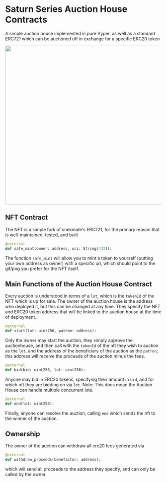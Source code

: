 # Saturn Series Auction House Contracts

A simple auction house implemented in pure Vyper, as well as a standard ERC721 which can be auctioned off in exchange for a specific ERC20 token

<p align="center">
  <img src="./auctionhouse.gif" height="512" />
</p>

## NFT Contract

The NFT is a simple fork of snekmate's ERC721, for the primary reason that is well-maintained, tested, and built

```py
@external
def safe_mint(owner: address, uri: String[432]):
```

The function `safe_mint` will allow you to mint a token to yourself (putting your own address as owner) with a specific uri, which should point to the gif/png you prefer for the NFT itself.

## Main Functions of the Auction House Contract
Every auction is understood in terms of a `lot`, which is the `tokenId` of the NFT which is up for sale. The owner of the auction house is the address who deployed it, but this can be changed at any time. They specify the NFT and ERC20 token address that will be linked to the auction house at the time of deployment.

```py
@external
def start(lot: uint256, patron: address):
```

Only the owner may start the auction, they simply approve the auctionhouse, and then call with the `tokenId` of the nft they wish to auction as the `lot`, and the address of the beneficiary of the auction as the `patron`; this address will receive the proceeds of the auction minus the fees.

```py
@external
def bid(bid: uint256, lot: uint256):
```

Anyone may bid in ERC20 tokens, specifying their amount in `bid`, and for which nft they are bidding on via `lot`. Note: This does mean the Auction House can handle multiple concurrent lots.

```py
@external
def end(lot: uint256):
```

Finally, anyone can resolve the auction, calling `end` which sends the nft to the winner of the auction.

## Ownership

The owner of the auction can withdraw all erc20 fees generated via 

```py
@external
def withdraw_proceeds(benefactor: address):
```

which will send all proceeds to the address they specify, and can only be called by the owner.

